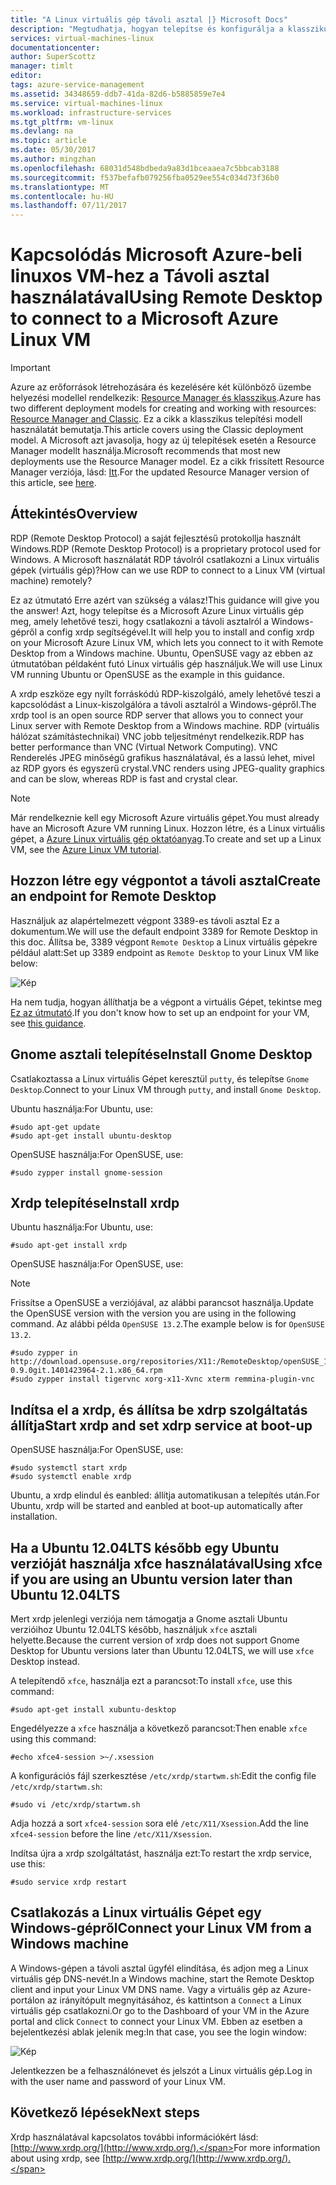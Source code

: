 ```yaml
---
title: "A Linux virtuális gép távoli asztal |} Microsoft Docs"
description: "Megtudhatja, hogyan telepítse és konfigurálja a klasszikus telepítési modell a Microsoft Azure Linux virtuális gép kapcsolódni a távoli asztal"
services: virtual-machines-linux
documentationcenter: 
author: SuperScottz
manager: timlt
editor: 
tags: azure-service-management
ms.assetid: 34348659-ddb7-41da-82d6-b5885859e7e4
ms.service: virtual-machines-linux
ms.workload: infrastructure-services
ms.tgt_pltfrm: vm-linux
ms.devlang: na
ms.topic: article
ms.date: 05/30/2017
ms.author: mingzhan
ms.openlocfilehash: 68031d548bdbeda9a83d1bceaaea7c5bbcab3188
ms.sourcegitcommit: f537befafb079256fba0529ee554c034d73f36b0
ms.translationtype: MT
ms.contentlocale: hu-HU
ms.lasthandoff: 07/11/2017
---
```

# <a name="using-remote-desktop-to-connect-to-a-microsoft-azure-linux-vm"></a><span data-ttu-id="863be-103">Kapcsolódás Microsoft Azure-beli linuxos VM-hez a Távoli asztal használatával</span><span class="sxs-lookup"><span data-stu-id="863be-103">Using Remote Desktop to connect to a Microsoft Azure Linux VM</span></span>
> [!IMPORTANT] 
> <span data-ttu-id="863be-104">Azure az erőforrások létrehozására és kezelésére két különböző üzembe helyezési modellel rendelkezik: [Resource Manager és klasszikus](../../../resource-manager-deployment-model.md).</span><span class="sxs-lookup"><span data-stu-id="863be-104">Azure has two different deployment models for creating and working with resources: [Resource Manager and Classic](../../../resource-manager-deployment-model.md).</span></span> <span data-ttu-id="863be-105">Ez a cikk a klasszikus telepítési modell használatát bemutatja.</span><span class="sxs-lookup"><span data-stu-id="863be-105">This article covers using the Classic deployment model.</span></span> <span data-ttu-id="863be-106">A Microsoft azt javasolja, hogy az új telepítések esetén a Resource Manager modellt használja.</span><span class="sxs-lookup"><span data-stu-id="863be-106">Microsoft recommends that most new deployments use the Resource Manager model.</span></span> <span data-ttu-id="863be-107">Ez a cikk frissített Resource Manager verziója, lásd: [Itt](../use-remote-desktop.md).</span><span class="sxs-lookup"><span data-stu-id="863be-107">For the updated Resource Manager version of this article, see [here](../use-remote-desktop.md).</span></span>

## <a name="overview"></a><span data-ttu-id="863be-108">Áttekintés</span><span class="sxs-lookup"><span data-stu-id="863be-108">Overview</span></span>
<span data-ttu-id="863be-109">RDP (Remote Desktop Protocol) a saját fejlesztésű protokollja használt Windows.</span><span class="sxs-lookup"><span data-stu-id="863be-109">RDP (Remote Desktop Protocol) is a proprietary protocol used for Windows.</span></span> <span data-ttu-id="863be-110">A Microsoft használatát RDP távolról csatlakozni a Linux virtuális gépek (virtuális gép)?</span><span class="sxs-lookup"><span data-stu-id="863be-110">How can we use RDP to connect to a Linux VM (virtual machine) remotely?</span></span>

<span data-ttu-id="863be-111">Ez az útmutató Erre azért van szükség a válasz!</span><span class="sxs-lookup"><span data-stu-id="863be-111">This guidance will give you the answer!</span></span> <span data-ttu-id="863be-112">Azt, hogy telepítse és a Microsoft Azure Linux virtuális gép meg, amely lehetővé teszi, hogy csatlakozni a távoli asztalról a Windows-gépről a config xrdp segítségével.</span><span class="sxs-lookup"><span data-stu-id="863be-112">It will help you to install and config xrdp on your Microsoft Azure Linux VM, which lets you connect to it with Remote Desktop from a Windows machine.</span></span> <span data-ttu-id="863be-113">Ubuntu, OpenSUSE vagy az ebben az útmutatóban példaként futó Linux virtuális gép használjuk.</span><span class="sxs-lookup"><span data-stu-id="863be-113">We will use Linux VM running Ubuntu or OpenSUSE as the example in this guidance.</span></span>

<span data-ttu-id="863be-114">A xrdp eszköze egy nyílt forráskódú RDP-kiszolgáló, amely lehetővé teszi a kapcsolódást a Linux-kiszolgálóra a távoli asztalról a Windows-gépről.</span><span class="sxs-lookup"><span data-stu-id="863be-114">The xrdp tool is an open source RDP server that allows you to connect your Linux server with Remote Desktop from a Windows machine.</span></span> <span data-ttu-id="863be-115">RDP (virtuális hálózat számítástechnikai) VNC jobb teljesítményt rendelkezik.</span><span class="sxs-lookup"><span data-stu-id="863be-115">RDP has better performance than VNC (Virtual Network Computing).</span></span> <span data-ttu-id="863be-116">VNC Renderelés JPEG minőségű grafikus használatával, és a lassú lehet, mivel az RDP gyors és egyszerű crystal.</span><span class="sxs-lookup"><span data-stu-id="863be-116">VNC renders using JPEG-quality graphics and can be slow, whereas RDP is fast and crystal clear.</span></span>

> [!NOTE]
> <span data-ttu-id="863be-117">Már rendelkeznie kell egy Microsoft Azure virtuális gépet.</span><span class="sxs-lookup"><span data-stu-id="863be-117">You must already have an Microsoft Azure VM running Linux.</span></span> <span data-ttu-id="863be-118">Hozzon létre, és a Linux virtuális gépet, a [Azure Linux virtuális gép oktatóanyag](createportal.md).</span><span class="sxs-lookup"><span data-stu-id="863be-118">To create and set up a Linux VM, see the [Azure Linux VM tutorial](createportal.md).</span></span>
> 
> 

## <a name="create-an-endpoint-for-remote-desktop"></a><span data-ttu-id="863be-119">Hozzon létre egy végpontot a távoli asztal</span><span class="sxs-lookup"><span data-stu-id="863be-119">Create an endpoint for Remote Desktop</span></span>
<span data-ttu-id="863be-120">Használjuk az alapértelmezett végpont 3389-es távoli asztal Ez a dokumentum.</span><span class="sxs-lookup"><span data-stu-id="863be-120">We will use the default endpoint 3389 for Remote Desktop in this doc.</span></span> <span data-ttu-id="863be-121">Állítsa be, 3389 végpont `Remote Desktop` a Linux virtuális gépekre például alatt:</span><span class="sxs-lookup"><span data-stu-id="863be-121">Set up 3389 endpoint as `Remote Desktop` to your Linux VM like below:</span></span>

![Kép](./media/remote-desktop/endpoint-for-linux-server.png)

<span data-ttu-id="863be-123">Ha nem tudja, hogyan állíthatja be a végpont a virtuális Gépet, tekintse meg [Ez az útmutató](setup-endpoints.md).</span><span class="sxs-lookup"><span data-stu-id="863be-123">If you don't know how to set up an endpoint for your VM, see [this guidance](setup-endpoints.md).</span></span>

## <a name="install-gnome-desktop"></a><span data-ttu-id="863be-124">Gnome asztali telepítése</span><span class="sxs-lookup"><span data-stu-id="863be-124">Install Gnome Desktop</span></span>
<span data-ttu-id="863be-125">Csatlakoztassa a Linux virtuális Gépet keresztül `putty`, és telepítse `Gnome Desktop`.</span><span class="sxs-lookup"><span data-stu-id="863be-125">Connect to your Linux VM through `putty`, and install `Gnome Desktop`.</span></span>

<span data-ttu-id="863be-126">Ubuntu használja:</span><span class="sxs-lookup"><span data-stu-id="863be-126">For Ubuntu, use:</span></span>

    #sudo apt-get update
    #sudo apt-get install ubuntu-desktop


<span data-ttu-id="863be-127">OpenSUSE használja:</span><span class="sxs-lookup"><span data-stu-id="863be-127">For OpenSUSE, use:</span></span>

    #sudo zypper install gnome-session

## <a name="install-xrdp"></a><span data-ttu-id="863be-128">Xrdp telepítése</span><span class="sxs-lookup"><span data-stu-id="863be-128">Install xrdp</span></span>
<span data-ttu-id="863be-129">Ubuntu használja:</span><span class="sxs-lookup"><span data-stu-id="863be-129">For Ubuntu, use:</span></span>

    #sudo apt-get install xrdp

<span data-ttu-id="863be-130">OpenSUSE használja:</span><span class="sxs-lookup"><span data-stu-id="863be-130">For OpenSUSE, use:</span></span>

> [!NOTE]
> <span data-ttu-id="863be-131">Frissítse a OpenSUSE a verziójával, az alábbi parancsot használja.</span><span class="sxs-lookup"><span data-stu-id="863be-131">Update the OpenSUSE version with the version you are using in the following command.</span></span> <span data-ttu-id="863be-132">Az alábbi példa `OpenSUSE 13.2`.</span><span class="sxs-lookup"><span data-stu-id="863be-132">The example below is for `OpenSUSE 13.2`.</span></span>
> 
> 

    #sudo zypper in http://download.opensuse.org/repositories/X11:/RemoteDesktop/openSUSE_13.2/x86_64/xrdp-0.9.0git.1401423964-2.1.x86_64.rpm
    #sudo zypper install tigervnc xorg-x11-Xvnc xterm remmina-plugin-vnc


## <a name="start-xrdp-and-set-xdrp-service-at-boot-up"></a><span data-ttu-id="863be-133">Indítsa el a xrdp, és állítsa be xdrp szolgáltatás állítja</span><span class="sxs-lookup"><span data-stu-id="863be-133">Start xrdp and set xdrp service at boot-up</span></span>
<span data-ttu-id="863be-134">OpenSUSE használja:</span><span class="sxs-lookup"><span data-stu-id="863be-134">For OpenSUSE, use:</span></span>

    #sudo systemctl start xrdp
    #sudo systemctl enable xrdp

<span data-ttu-id="863be-135">Ubuntu, a xrdp elindul és eanbled: állítja automatikusan a telepítés után.</span><span class="sxs-lookup"><span data-stu-id="863be-135">For Ubuntu, xrdp will be started and eanbled at boot-up automatically after installation.</span></span>

## <a name="using-xfce-if-you-are-using-an-ubuntu-version-later-than-ubuntu-1204lts"></a><span data-ttu-id="863be-136">Ha a Ubuntu 12.04LTS később egy Ubuntu verzióját használja xfce használatával</span><span class="sxs-lookup"><span data-stu-id="863be-136">Using xfce if you are using an Ubuntu version later than Ubuntu 12.04LTS</span></span>
<span data-ttu-id="863be-137">Mert xrdp jelenlegi verziója nem támogatja a Gnome asztali Ubuntu verzióihoz Ubuntu 12.04LTS később, használjuk `xfce` asztali helyette.</span><span class="sxs-lookup"><span data-stu-id="863be-137">Because the current version of xrdp does not support Gnome Desktop for  Ubuntu versions later than Ubuntu 12.04LTS, we will use `xfce` Desktop instead.</span></span>

<span data-ttu-id="863be-138">A telepítendő `xfce`, használja ezt a parancsot:</span><span class="sxs-lookup"><span data-stu-id="863be-138">To install `xfce`, use this command:</span></span>

    #sudo apt-get install xubuntu-desktop

<span data-ttu-id="863be-139">Engedélyezze a `xfce` használja a következő parancsot:</span><span class="sxs-lookup"><span data-stu-id="863be-139">Then enable `xfce` using this command:</span></span>

    #echo xfce4-session >~/.xsession

<span data-ttu-id="863be-140">A konfigurációs fájl szerkesztése `/etc/xrdp/startwm.sh`:</span><span class="sxs-lookup"><span data-stu-id="863be-140">Edit the config file `/etc/xrdp/startwm.sh`:</span></span>

    #sudo vi /etc/xrdp/startwm.sh   

<span data-ttu-id="863be-141">Adja hozzá a sort `xfce4-session` sora elé `/etc/X11/Xsession`.</span><span class="sxs-lookup"><span data-stu-id="863be-141">Add the line `xfce4-session` before the line `/etc/X11/Xsession`.</span></span>

<span data-ttu-id="863be-142">Indítsa újra a xrdp szolgáltatást, használja ezt:</span><span class="sxs-lookup"><span data-stu-id="863be-142">To restart the xrdp service, use this:</span></span>

    #sudo service xrdp restart


## <a name="connect-your-linux-vm-from-a-windows-machine"></a><span data-ttu-id="863be-143">Csatlakozás a Linux virtuális Gépet egy Windows-gépről</span><span class="sxs-lookup"><span data-stu-id="863be-143">Connect your Linux VM from a Windows machine</span></span>
<span data-ttu-id="863be-144">A Windows-gépen a távoli asztal ügyfél elindítása, és adjon meg a Linux virtuális gép DNS-nevét.</span><span class="sxs-lookup"><span data-stu-id="863be-144">In a Windows machine, start the Remote Desktop client and input your Linux VM DNS name.</span></span> <span data-ttu-id="863be-145">Vagy a virtuális gép az Azure-portálon az irányítópult megnyitásához, és kattintson a `Connect` a Linux virtuális gép csatlakozni.</span><span class="sxs-lookup"><span data-stu-id="863be-145">Or go to the Dashboard of your VM in the Azure portal and click `Connect` to connect your Linux VM.</span></span> <span data-ttu-id="863be-146">Ebben az esetben a bejelentkezési ablak jelenik meg:</span><span class="sxs-lookup"><span data-stu-id="863be-146">In that case, you see the login window:</span></span>

![Kép](./media/remote-desktop/no2.png)

<span data-ttu-id="863be-148">Jelentkezzen be a felhasználónevet és jelszót a Linux virtuális gép.</span><span class="sxs-lookup"><span data-stu-id="863be-148">Log in with the user name and password of your Linux VM.</span></span>

## <a name="next-steps"></a><span data-ttu-id="863be-149">Következő lépések</span><span class="sxs-lookup"><span data-stu-id="863be-149">Next steps</span></span>
<span data-ttu-id="863be-150">Xrdp használatával kapcsolatos további információkért lásd: [http://www.xrdp.org/](http://www.xrdp.org/).</span><span class="sxs-lookup"><span data-stu-id="863be-150">For more information about using xrdp, see [http://www.xrdp.org/](http://www.xrdp.org/).</span></span>
